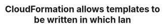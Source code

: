 ---
layout: answer
title: "CloudFormation allows templates to be written in which lan"
blurb: "<p>CloudFormation templates can be written in JSON or YAML.</p>
<p>YAML is an increasingly popular markup language used for managing and configuring archit"
quid: 214
---